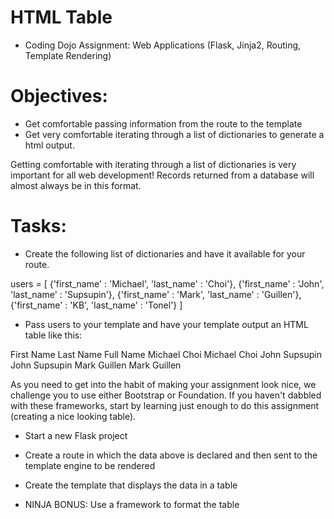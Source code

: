 # HTML Table
* Coding Dojo Assignment: Web Applications (Flask, Jinja2, Routing, Template Rendering)

# Objectives:
* Get comfortable passing information from the route to the template
* Get very comfortable iterating through a list of dictionaries to generate a html output.

Getting comfortable with iterating through a list of dictionaries is very important for all web development! Records returned from a database will almost always be in this format.

# Tasks:
* Create the following list of dictionaries and have it available for your route.

users = [
   {'first_name' : 'Michael', 'last_name' : 'Choi'},
   {'first_name' : 'John', 'last_name' : 'Supsupin'},
   {'first_name' : 'Mark', 'last_name' : 'Guillen'},
   {'first_name' : 'KB', 'last_name' : 'Tonel'}
]

* Pass users to your template and have your template output an HTML table like this:

First Name	Last Name	Full Name
Michael	Choi	Michael Choi
John	Supsupin	John Supsupin
Mark	Guillen	Mark Guillen

As you need to get into the habit of making your assignment look nice, we challenge you to use either Bootstrap or Foundation. If you haven't dabbled with these frameworks, start by learning just enough to do this assignment (creating a nice looking table).

* Start a new Flask project

* Create a route in which the data above is declared and then sent to the template engine to be rendered

* Create the template that displays the data in a table

* NINJA BONUS: Use a framework to format the table

